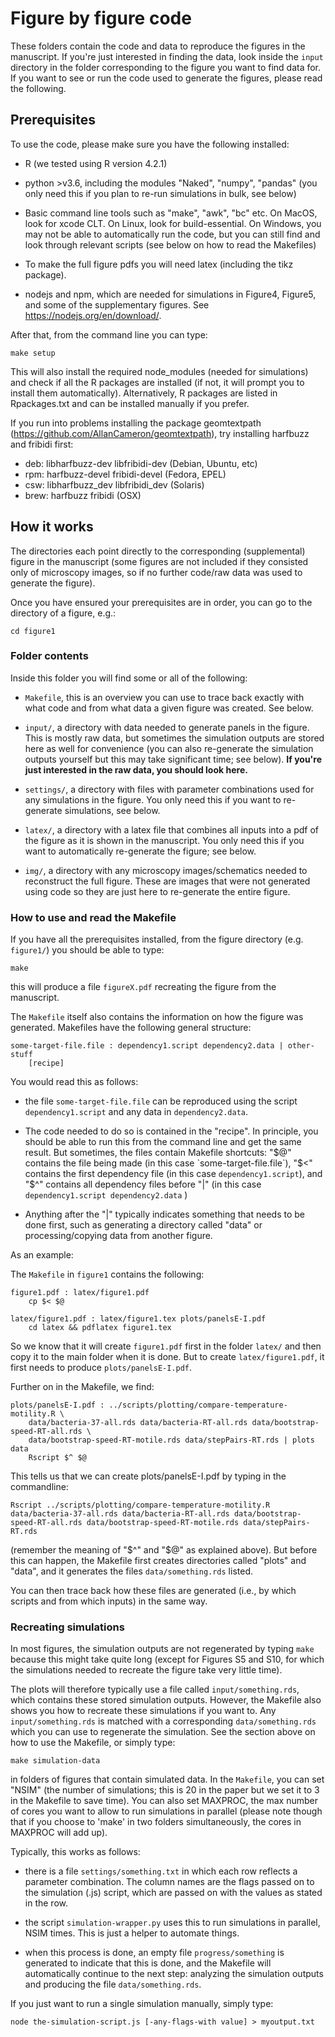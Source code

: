 # Figure by figure code

These folders contain the code and data to reproduce the figures in the manuscript.
If you're just interested in finding the data, look inside the `input` directory in the
folder corresponding to the figure you want to find data for. If you want to see or 
run the code used to generate the figures, please read the following.

## Prerequisites

To use the code, please make sure you have the following installed:

- R (we tested using R version 4.2.1)

- python >v3.6, including the modules "Naked", "numpy", "pandas"
(you only need this if you plan to re-run simulations in bulk, see below)

- Basic command line tools such as "make", "awk", "bc" etc. On MacOS, look for xcode CLT.
 On Linux, look for build-essential. On Windows, you may not be able to automatically 
 run the code, but you can still find and look through relevant scripts (see below on 
 how to read the Makefiles)
 
- To make the full figure pdfs you will need latex (including the tikz package). 
 
- nodejs and npm, which are needed for simulations in Figure4, Figure5, and some of the 
supplementary figures. See https://nodejs.org/en/download/.


After that, from the command line you can type:

```
make setup
```

This will also install the required node_modules (needed for simulations) and 
check if all the R packages are installed (if not, it will prompt you to install 
them automatically). Alternatively, R packages are listed in Rpackages.txt and can be installed
manually if you prefer. 

If you run into problems installing the package geomtextpath (https://github.com/AllanCameron/geomtextpath), 
try installing harfbuzz and fribidi first:

- deb: libharfbuzz-dev libfribidi-dev (Debian, Ubuntu, etc)
- rpm: harfbuzz-devel fribidi-devel (Fedora, EPEL)
- csw: libharfbuzz_dev libfribidi_dev (Solaris)
- brew: harfbuzz fribidi (OSX)


## How it works

The directories each point directly to the corresponding (supplemental) figure in the
manuscript (some figures are not included if they consisted only of microscopy images,
so if no further code/raw data was used to generate the figure). 

Once you have ensured your prerequisites are in order, you can go to the
directory of a figure, e.g.:

```
cd figure1
```

### Folder contents

Inside this folder you will find some or all of the following:

- `Makefile`, this is an overview you can use to trace back exactly with what 
code and from what data a given figure was created. See below.

- `input/`, a directory with data needed to generate panels in the figure. This is mostly
raw data, but sometimes the simulation outputs are stored here as well for convenience 
(you can also re-generate the simulation outputs yourself but this may take significant 
time; see below). **If you're just interested in the raw data, you should look here.**

- `settings/`, a directory with files with parameter combinations used for any simulations
in the figure. You only need this if you want to re-generate simulations, see below.

- `latex/`, a directory with a latex file that combines all inputs into a pdf of
the figure as it is shown in the manuscript. You only need this if you want to 
automatically re-generate the figure; see below.

- `img/`, a directory with any microscopy images/schematics needed to reconstruct the 
full figure. These are images that were not generated using code so they are just here
to re-generate the entire figure. 


### How to use and read the Makefile

If you have all the prerequisites installed, from the figure directory (e.g. `figure1/`)
you should be able to type:

```
make
```

this will produce a file `figureX.pdf` recreating the figure from the manuscript.

The `Makefile` itself also contains the information on how the figure was generated.
Makefiles have the following general structure:

```
some-target-file.file : dependency1.script dependency2.data | other-stuff
	[recipe]
```

You would read this as follows:

- the file `some-target-file.file` can be reproduced using the script `dependency1.script`
 and any data in `dependency2.data`. 

- The code needed to do so is contained in the "recipe". In principle, you should be able
to run this from the command line and get the same result. But sometimes, the files contain
Makefile shortcuts: "$@" contains the file being made (in this case `some-target-file.file`),
"$<" contains the first dependency file (in this case `dependency1.script`), and
"$^" contains all dependency files before "|" (in this case `dependency1.script dependency2.data` )

- Anything after the "|" typically indicates something that needs to be done first, 
such as generating a directory called "data" or processing/copying data from another figure.

As an example:

The `Makefile` in `figure1` contains the following:

```
figure1.pdf : latex/figure1.pdf
	cp $< $@

latex/figure1.pdf : latex/figure1.tex plots/panelsE-I.pdf
	cd latex && pdflatex figure1.tex
```

So we know that it will create `figure1.pdf` first in the folder `latex/` and then
copy it to the main folder when it is done. But to create `latex/figure1.pdf`, it
first needs to produce `plots/panelsE-I.pdf`.

Further on in the Makefile, we find:

```
plots/panelsE-I.pdf : ../scripts/plotting/compare-temperature-motility.R \
	data/bacteria-37-all.rds data/bacteria-RT-all.rds data/bootstrap-speed-RT-all.rds \
	data/bootstrap-speed-RT-motile.rds data/stepPairs-RT.rds | plots data
	Rscript $^ $@
```

This tells us that we can create plots/panelsE-I.pdf by typing in the commandline:

```
Rscript ../scripts/plotting/compare-temperature-motility.R data/bacteria-37-all.rds data/bacteria-RT-all.rds data/bootstrap-speed-RT-all.rds data/bootstrap-speed-RT-motile.rds data/stepPairs-RT.rds
```

(remember the meaning of "$^" and "$@" as explained above). But before this can happen,
the Makefile first creates directories called "plots" and "data", and it generates the
files `data/something.rds` listed. 

You can then trace back how these files are generated (i.e., by which scripts 
and from which inputs) in the same way. 

### Recreating simulations

In most figures, the simulation outputs are not regenerated by typing `make` because
this might take quite long (except for Figures S5 and S10, for which the simulations
needed to recreate the figure take very little time).

The plots will therefore typically use a file called `input/something.rds`, which 
contains these stored simulation outputs. However, the Makefile also shows you 
how to recreate these simulations if you want to. Any `input/something.rds` is 
matched with a corresponding `data/something.rds` which you can use to regenerate 
the simulation. See the section above on how to use the Makefile, or simply type:

```
make simulation-data
```

in folders of figures that contain simulated data. In the `Makefile`, you can set 
"NSIM" (the number of simulations; this is 20 in the paper but we set it to 3 in the 
Makefile to save time). You can also set MAXPROC, the max number of cores you want to 
allow to run simulations in parallel (please note though that if you choose to 'make' 
in two folders simultaneously, the cores in MAXPROC will add up).

Typically, this works as follows:

- there is a file `settings/something.txt` in which each row reflects a parameter 
combination. The column names are the flags passed on to the simulation (.js) script,
which are passed on with the values as stated in the row. 

- the script `simulation-wrapper.py` uses this to run simulations in parallel, NSIM
times. This is just a helper to automate things. 

- when this process is done, an empty file `progress/something` is generated to indicate that
this is done, and the Makefile will automatically continue to the next step: 
analyzing the simulation outputs and producing the file `data/something.rds`.


If you just want to run a single simulation manually, simply type:

```
node the-simulation-script.js [-any-flags-with value] > myoutput.txt
```
